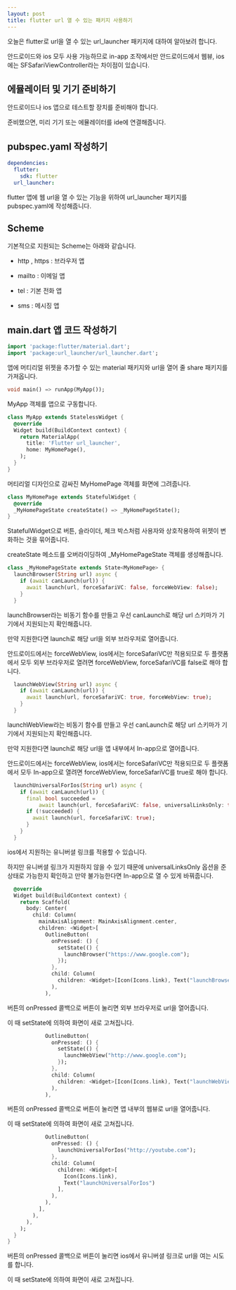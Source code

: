 ```yaml
---
layout: post
title: flutter url 열 수 있는 패키지 사용하기
---
```


오늘은 flutter로 url을 열 수 있는 url_launcher 패키지에 대하여 알아보려 합니다.

안드로이드와 ios 모두 사용 가능하므로 in-app 조작에서만 안드로이드에서 웹뷰, ios에는 SFSafariViewController라는 차이점이 있습니다.

## 에뮬레이터 및 기기 준비하기

안드로이드나 ios 앱으로 테스트할 장치를 준비해야 합니다.

준비했으면, 미리 기기 또는 에뮬레이터를 ide에 연결해줍니다.

## pubspec.yaml 작성하기

```yaml
dependencies:
  flutter:
    sdk: flutter
  url_launcher:
```

flutter 앱에 웹 url을 열 수 있는 기능을 위하여 url_launcher 패키지를 pubspec.yaml에 작성해줍니다.

## Scheme

기본적으로 지원되는 Scheme는 아래와 같습니다.

- http , https : 브라우저 앱

- mailto : 이메일 앱

- tel : 기본 전화 앱

- sms : 메시징 앱

## main.dart 앱 코드 작성하기

```dart
import 'package:flutter/material.dart';
import 'package:url_launcher/url_launcher.dart';
```

앱에 머티리얼 위젯을 추가할 수 있는 material 패키지와 url을 열어 줄 share 패키지를 가져옵니다.

```dart
void main() => runApp(MyApp());
```

MyApp 객체를 앱으로 구동합니다.

```dart
class MyApp extends StatelessWidget {
  @override
  Widget build(BuildContext context) {
    return MaterialApp(
      title: 'Flutter url_launcher',
      home: MyHomePage(),
    );
  }
}
```

머티리얼 디자인으로 감싸진 MyHomePage 객체를 화면에 그려줍니다.

```dart
class MyHomePage extends StatefulWidget {
  @override
  _MyHomePageState createState() => _MyHomePageState();
}
```

StatefulWidget으로 버튼, 슬라이더, 체크 박스처럼 사용자와 상호작용하여 위젯이 변화하는 것을 묶어줍니다.

createState 메소드를 오버라이딩하여 \_MyHomePageState 객체를 생성해줍니다.

```dart
class _MyHomePageState extends State<MyHomePage> {
  launchBrowser(String url) async {
    if (await canLaunch(url)) {
      await launch(url, forceSafariVC: false, forceWebView: false);
    }
  }
```

launchBrowser라는 비동기 함수를 만들고 우선 canLaunch로 해당 url 스키마가 기기에서 지원되는지 확인해줍니다.

만약 지원한다면 launch로 해당 url을 외부 브라우저로 열어줍니다.

안드로이드에서는 forceWebView, ios에서는 forceSafariVC만 적용되므로 두 플랫폼에서 모두 외부 브라우저로 열려면 forceWebView, forceSafariVC를 false로 해야 합니다.

```dart
  launchWebView(String url) async {
    if (await canLaunch(url)) {
      await launch(url, forceSafariVC: true, forceWebView: true);
    }
  }
```

launchWebView라는 비동기 함수를 만들고 우선 canLaunch로 해당 url 스키마가 기기에서 지원되는지 확인해줍니다.

만약 지원한다면 launch로 해당 url을 앱 내부에서 In-app으로 열어줍니다.

안드로이드에서는 forceWebView, ios에서는 forceSafariVC만 적용되므로 두 플랫폼에서 모두 In-app으로 열려면 forceWebView, forceSafariVC를 true로 해야 합니다.

```dart
  launchUniversalForIos(String url) async {
    if (await canLaunch(url)) {
      final bool succeeded =
          await launch(url, forceSafariVC: false, universalLinksOnly: true);
      if (!succeeded) {
        await launch(url, forceSafariVC: true);
      }
    }
  }
```

ios에서 지원하는 유니버셜 링크를 적용할 수 있습니다.

하지만 유니버셜 링크가 지원하지 않을 수 있기 때문에 universalLinksOnly 옵션을 준 상태로 가능한지 확인하고 만약 불가능한다면 In-app으로 열 수 있게 바꿔줍니다.

```dart
  @override
  Widget build(BuildContext context) {
    return Scaffold(
      body: Center(
        child: Column(
          mainAxisAlignment: MainAxisAlignment.center,
          children: <Widget>[
            OutlineButton(
              onPressed: () {
                setState(() {
                  launchBrowser("https://www.google.com");
                });
              },
              child: Column(
                children: <Widget>[Icon(Icons.link), Text("launchBrowser")],
              ),
            ),
```

버튼의 onPressed 콜백으로 버튼이 눌리면 외부 브라우저로 url을 열어줍니다.

이 때 setState에 의하여 화면이 새로 고쳐집니다.

```dart
            OutlineButton(
              onPressed: () {
                setState(() {
                  launchWebView("http://www.google.com");
                });
              },
              child: Column(
                children: <Widget>[Icon(Icons.link), Text("launchWebView")],
              ),
            ),
```

버튼의 onPressed 콜백으로 버튼이 눌리면 앱 내부의 웹뷰로 url을 열어줍니다.

이 때 setState에 의하여 화면이 새로 고쳐집니다.

```dart
            OutlineButton(
              onPressed: () {
                launchUniversalForIos("http://youtube.com");
              },
              child: Column(
                children: <Widget>[
                  Icon(Icons.link),
                  Text("launchUniversalForIos")
                ],
              ),
            ),
          ],
        ),
      ),
    );
  }
}
```

버튼의 onPressed 콜백으로 버튼이 눌리면 ios에서 유니버셜 링크로 url을 여는 시도를 합니다.

이 때 setState에 의하여 화면이 새로 고쳐집니다.
